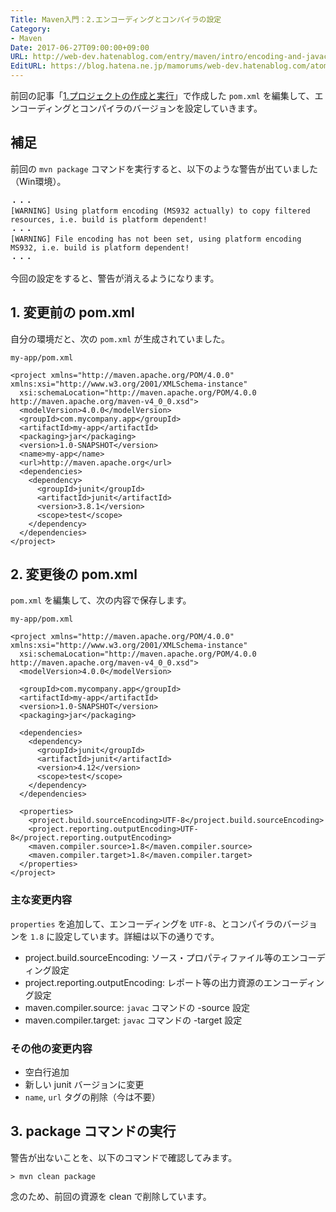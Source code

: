 ```yaml
---
Title: Maven入門：2.エンコーディングとコンパイラの設定
Category:
- Maven
Date: 2017-06-27T09:00:00+09:00
URL: http://web-dev.hatenablog.com/entry/maven/intro/encoding-and-javac-version
EditURL: https://blog.hatena.ne.jp/mamorums/web-dev.hatenablog.com/atom/entry/8599973812274143648
---
```


前回の記事「[1.プロジェクトの作成と実行](/entry/maven/intro/create-prj-and-exec)」で作成した `pom.xml` を編集して、エンコーディングとコンパイラのバージョンを設定していきます。

## 補足
前回の `mvn package` コマンドを実行すると、以下のような警告が出ていました（Win環境）。

```
・・・
[WARNING] Using platform encoding (MS932 actually) to copy filtered resources, i.e. build is platform dependent!
・・・
[WARNING] File encoding has not been set, using platform encoding MS932, i.e. build is platform dependent!
・・・
```

今回の設定をすると、警告が消えるようになります。


## 1. 変更前の pom.xml
自分の環境だと、次の `pom.xml` が生成されていました。

`my-app/pom.xml`

```
<project xmlns="http://maven.apache.org/POM/4.0.0" xmlns:xsi="http://www.w3.org/2001/XMLSchema-instance"
  xsi:schemaLocation="http://maven.apache.org/POM/4.0.0 http://maven.apache.org/maven-v4_0_0.xsd">
  <modelVersion>4.0.0</modelVersion>
  <groupId>com.mycompany.app</groupId>
  <artifactId>my-app</artifactId>
  <packaging>jar</packaging>
  <version>1.0-SNAPSHOT</version>
  <name>my-app</name>
  <url>http://maven.apache.org</url>
  <dependencies>
    <dependency>
      <groupId>junit</groupId>
      <artifactId>junit</artifactId>
      <version>3.8.1</version>
      <scope>test</scope>
    </dependency>
  </dependencies>
</project>
```


## 2. 変更後の pom.xml
`pom.xml` を編集して、次の内容で保存します。

`my-app/pom.xml`

```
<project xmlns="http://maven.apache.org/POM/4.0.0" xmlns:xsi="http://www.w3.org/2001/XMLSchema-instance"
  xsi:schemaLocation="http://maven.apache.org/POM/4.0.0 http://maven.apache.org/maven-v4_0_0.xsd">
  <modelVersion>4.0.0</modelVersion>

  <groupId>com.mycompany.app</groupId>
  <artifactId>my-app</artifactId>
  <version>1.0-SNAPSHOT</version>
  <packaging>jar</packaging>

  <dependencies>
    <dependency>
      <groupId>junit</groupId>
      <artifactId>junit</artifactId>
      <version>4.12</version>
      <scope>test</scope>
    </dependency>
  </dependencies>

  <properties>
    <project.build.sourceEncoding>UTF-8</project.build.sourceEncoding>
    <project.reporting.outputEncoding>UTF-8</project.reporting.outputEncoding>
    <maven.compiler.source>1.8</maven.compiler.source>
    <maven.compiler.target>1.8</maven.compiler.target>
  </properties>
</project>
```

### 主な変更内容
`properties` を追加して、エンコーディングを `UTF-8`、とコンパイラのバージョンを `1.8` に設定しています。詳細は以下の通りです。

- project.build.sourceEncoding: ソース・プロパティファイル等のエンコーディング設定
- project.reporting.outputEncoding: レポート等の出力資源のエンコーディング設定
- maven.compiler.source: `javac` コマンドの -source 設定
- maven.compiler.target: `javac` コマンドの -target 設定

### その他の変更内容
- 空白行追加
- 新しい junit バージョンに変更
- `name`, `url` タグの削除（今は不要）


## 3. package コマンドの実行
警告が出ないことを、以下のコマンドで確認してみます。

```
> mvn clean package
```

念のため、前回の資源を clean で削除しています。

